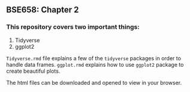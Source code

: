 ## BSE658: Chapter 2

### This repository covers two important things:

1.  Tidyverse
2.  ggplot2

`Tidyverse.rmd` file explains a few of the `tidyverse` packages in order to handle data frames. `ggplot.rmd` explains how to use `ggplot2` package to create beautiful plots. 

The html files can be downloaded and opened to view in your browser.
